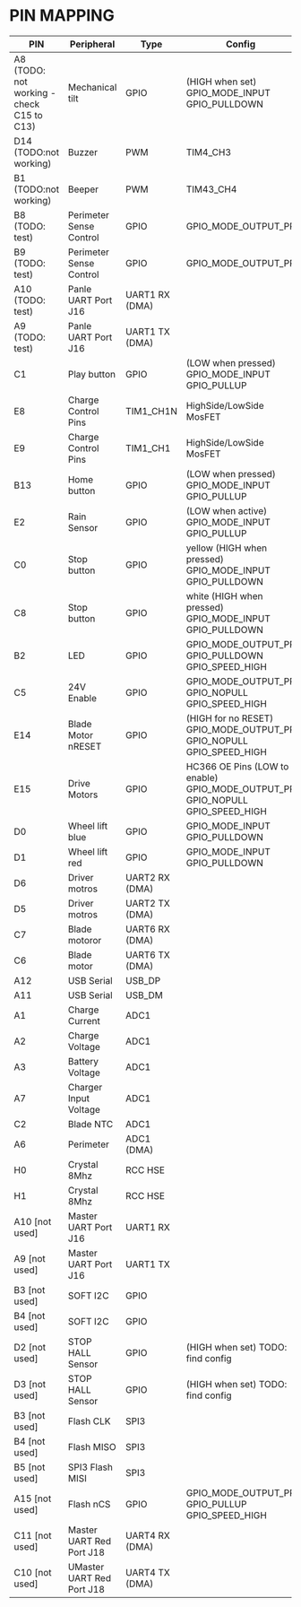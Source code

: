 
# PIN MAPPING


| PIN  | Peripheral  | Type | Config   |
|---|---|---|---|
| A8 (TODO: not working - check C15 to C13)  |  Mechanical tilt  | GPIO  |  (HIGH when set) GPIO_MODE_INPUT GPIO_PULLDOWN |
| D14 (TODO:not working)  | Buzzer   | PWM  | TIM4_CH3  |
| B1  (TODO:not working)  | Beeper   | PWM  | TIM43_CH4  |
| B8  (TODO: test)| Perimeter Sense Control  | GPIO  |  GPIO_MODE_OUTPUT_PP |
| B9  (TODO: test)| Perimeter Sense Control  | GPIO  | GPIO_MODE_OUTPUT_PP  |
| A10 (TODO: test) | Panle UART Port J16  |  UART1 RX (DMA) |   |
| A9  (TODO: test)| Panle UART Port J16  | UART1 TX (DMA)  |   |
| C1  | Play button  | GPIO  |  (LOW when pressed) GPIO_MODE_INPUT GPIO_PULLUP |
|  E8 | Charge Control Pins  |  TIM1_CH1N | HighSide/LowSide MosFET   |
|  E9 | Charge Control Pins  | TIM1_CH1   | HighSide/LowSide MosFET  |
| B13  | Home button  | GPIO  | (LOW when pressed) GPIO_MODE_INPUT GPIO_PULLUP  |
|  E2 |   Rain Sensor | GPIO  | (LOW when active)  GPIO_MODE_INPUT GPIO_PULLUP  |
|  C0 | Stop button  | GPIO  | yellow (HIGH when pressed) GPIO_MODE_INPUT GPIO_PULLDOWN  |
|  C8 | Stop button  | GPIO  | white (HIGH when pressed)  GPIO_MODE_INPUT GPIO_PULLDOWN  |
|  B2 | LED  | GPIO  | GPIO_MODE_OUTPUT_PP GPIO_PULLDOWN GPIO_SPEED_HIGH  |
|  C5 |  24V Enable | GPIO  | GPIO_MODE_OUTPUT_PP GPIO_NOPULL GPIO_SPEED_HIGH  |
|  E14 | Blade Motor nRESET  | GPIO  | (HIGH for no RESET) GPIO_MODE_OUTPUT_PP GPIO_NOPULL GPIO_SPEED_HIGH  |
|  E15 | Drive Motors  | GPIO  | HC366 OE Pins (LOW to enable) GPIO_MODE_OUTPUT_PP GPIO_NOPULL GPIO_SPEED_HIGH  |
| D0  | Wheel lift blue  | GPIO  | GPIO_MODE_INPUT GPIO_PULLDOWN  |
| D1  | Wheel lift red  | GPIO  | GPIO_MODE_INPUT GPIO_PULLDOWN  |
| D6  | Driver motros  |  UART2 RX (DMA)  |   |
| D5  | Driver motros  |  UART2 TX (DMA)  |   |
| C7  | Blade motoror  | UART6 RX (DMA)  |   |
| C6   | Blade motor  |  UART6 TX (DMA) |   |
| A12  | USB Serial  | USB_DP  |   |
|  A11 | USB Serial  | USB_DM  |   |
| A1  | Charge Current  | ADC1  |   |
|  A2 | Charge Voltage  | ADC1  |   |
| A3  | Battery Voltage  | ADC1  |   |
|  A7 | Charger Input Voltage  | ADC1  |   |
|  C2 | Blade NTC  |  ADC1 |   |
|  A6 | Perimeter  | ADC1 (DMA)  |   |
| H0  | Crystal 8Mhz  | RCC HSE   |   |
| H1  | Crystal 8Mhz  | RCC HSE  |   |
| A10 [not used] | Master UART Port J16  | UART1 RX  |   |
| A9  [not used]|  Master UART Port J16 | UART1 TX  |   |
| B3 [not used]  |  SOFT I2C | GPIO  |   |
| B4 [not used]  |  SOFT I2C |  GPIO |   |
|  D2 [not used]|  STOP HALL Sensor  | GPIO  | (HIGH when set) TODO: find config  |
| D3  [not used]|  STOP HALL Sensor |  GPIO |  (HIGH when set) TODO: find config |
|  B3 [not used]| Flash CLK  | SPI3  |   |
|  B4 [not used]| Flash MISO  |  SPI3 |   |
| B5  [not used]|  SPI3 Flash MISI |  SPI3 |   |
| A15 [not used]|  Flash nCS |  GPIO | GPIO_MODE_OUTPUT_PP GPIO_PULLUP GPIO_SPEED_HIGH  |
| C11 [not used]| Master UART Red Port J18   | UART4 RX (DMA)  |   |
|  C10 [not used]| UMaster UART Red Port J18  | UART4 TX (DMA)  |   |
